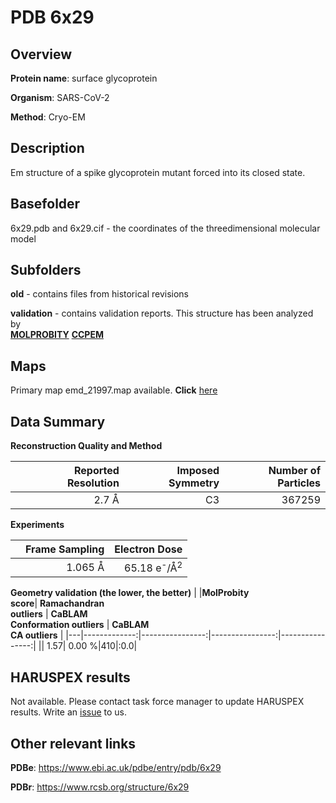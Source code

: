 # PDB 6x29

## Overview

**Protein name**: surface glycoprotein

**Organism**: SARS-CoV-2

**Method**: Cryo-EM

## Description

Em structure of a spike glycoprotein mutant forced into its closed state.

## Basefolder

6x29.pdb and 6x29.cif - the coordinates of the threedimensional molecular model

## Subfolders



**old** - contains files from historical revisions

**validation** - contains validation reports. This structure has been analyzed by <br>  [**MOLPROBITY**](https://github.com/thorn-lab/coronavirus_structural_task_force/tree/master/pdb/surface_glycoprotein/SARS-CoV-2/6x29/validation/molprobity)   [**CCPEM**](https://github.com/thorn-lab/coronavirus_structural_task_force/tree/master/pdb/surface_glycoprotein/SARS-CoV-2/6x29/validation/ccpem-validation) 



## Maps

Primary map emd_21997.map available. **Click** [here](http://ftp.wwpdb.org/pub/emdb/structures/EMD-21997/map/) 

## Data Summary
**Reconstruction Quality and Method**

|   | Reported Resolution | Imposed Symmetry | Number of Particles |
|---|-------------:|----------------:|--------------:|
|   |2.7 Å|C3|367259|

**Experiments**

|   | Frame Sampling | Electron Dose |
|---|-------------:|----------------:|
|   |1.065 Å|65.18 e<sup>-</sup>/Å<sup>2</sup>|

**Geometry validation (the lower, the better)**
|   |**MolProbity<br>score**| **Ramachandran<br>outliers** | **CaBLAM<br>Conformation outliers** | **CaBLAM<br>CA outliers** |
|---|-------------:|----------------:|----------------:|----------------:|
||  1.57|  0.00 %|410|:0.0|

## HARUSPEX results

Not available. Please contact task force manager to update HARUSPEX results. Write an [issue](https://github.com/thorn-lab/coronavirus_structural_task_force/issues) to us.

## Other relevant links 
**PDBe**:  https://www.ebi.ac.uk/pdbe/entry/pdb/6x29
 
**PDBr**: https://www.rcsb.org/structure/6x29 
